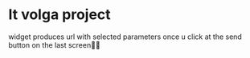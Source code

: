 # It volga project

widget produces url with selected parameters once u click at the send button on the last screen😶‍🌫️

